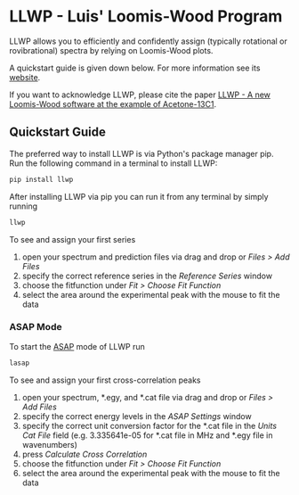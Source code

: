 # LLWP - Luis' Loomis-Wood Program

LLWP allows you to efficiently and confidently assign (typically rotational or rovibrational) spectra by relying on Loomis-Wood plots.

A quickstart guide is given down below. For more information see its [website](https://llwp.astro.uni-koeln.de).

If you want to acknowledge LLWP, please cite the paper [LLWP - A new Loomis-Wood software at the example of Acetone-13C1](https://doi.org/10.1016/j.jms.2022.111674).


## Quickstart Guide

The preferred way to install LLWP is via Python's package manager pip.
Run the following command in a terminal to install LLWP:

```bash
pip install llwp
```

After installing LLWP via pip you can run it from any terminal by simply running

```bash
llwp
```

To see and assign your first series

1. open your spectrum and prediction files via drag and drop or *Files > Add Files*
2. specify the correct reference series in the *Reference Series* window
3. choose the fitfunction under *Fit > Choose Fit Function*
4. select the area around the experimental peak with the mouse to fit the data

### ASAP Mode

To start the [ASAP](https://doi.org/10.1016/j.jms.2015.02.014) mode of LLWP run

```bash
lasap
```

To see and assign your first cross-correlation peaks

1. open your spectrum, \*.egy, and \*.cat file via drag and drop or *Files > Add Files*
2. specify the correct energy levels in the *ASAP Settings* window
3. specify the correct unit conversion factor for the \*.cat file in the *Units Cat File* field (e.g. 3.335641e-05 for \*.cat file in MHz and \*.egy file in wavenumbers)
3. press *Calculate Cross Correlation*
3. choose the fitfunction under *Fit > Choose Fit Function*
4. select the area around the experimental peak with the mouse to fit the data
